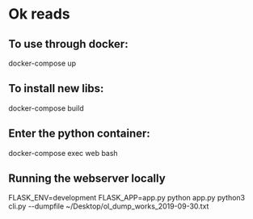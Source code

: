 # Ok reads


## To use through docker:

docker-compose up

## To install new libs:

docker-compose build


## Enter the python container:

docker-compose exec web bash


## Running the webserver locally


FLASK_ENV=development FLASK_APP=app.py python app.py
python3 cli.py --dumpfile ~/Desktop/ol_dump_works_2019-09-30.txt
